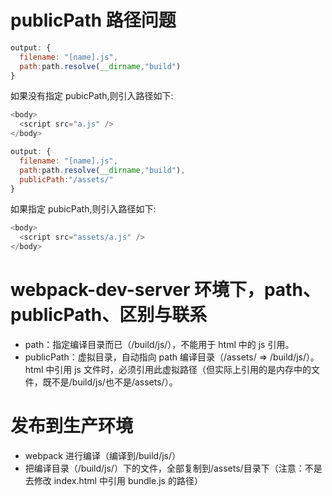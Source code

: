 # publicPath 路径问题

```javascript
output: {
  filename: "[name].js",
  path:path.resolve(__dirname,"build")
}
```

如果没有指定 pubicPath,则引入路径如下:

```javascript
<body>
  <script src="a.js" />
</body>
```

```javascript
output: {
  filename: "[name].js",
  path:path.resolve(__dirname,"build"),
  publicPath:"/assets/"
}
```

如果指定 pubicPath,则引入路径如下:

```javascript
<body>
  <script src="assets/a.js" />
</body>
```

# webpack-dev-server 环境下，path、publicPath、区别与联系

- path：指定编译目录而已（/build/js/），不能用于 html 中的 js 引用。
- publicPath：虚拟目录，自动指向 path 编译目录（/assets/ => /build/js/）。html 中引用 js 文件时，必须引用此虚拟路径（但实际上引用的是内存中的文件，既不是/build/js/也不是/assets/）。

# 发布到生产环境

- webpack 进行编译（编译到/build/js/）
- 把编译目录（/build/js/）下的文件，全部复制到/assets/目录下（注意：不是去修改 index.html 中引用 bundle.js 的路径）
